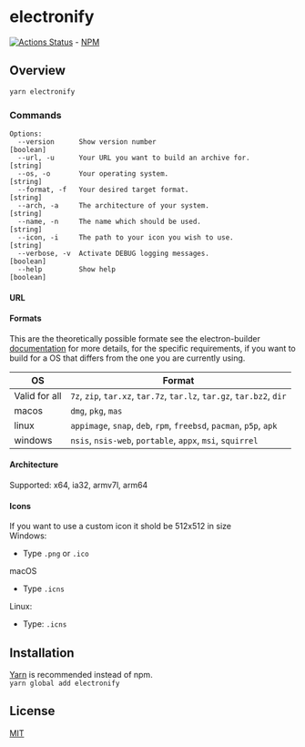 # electronify

[![Actions Status](https://github.com/UweStolz/electronify-site/workflows/npmPublish/badge.svg)](https://github.com/UweStolz/electronify-site/actions) - [NPM](https://www.npmjs.com/package/electronify-site)

## Overview

```sh
yarn electronify
```

### Commands

```
Options:
  --version      Show version number                             [boolean]
  --url, -u      Your URL you want to build an archive for.      [string]
  --os, -o       Your operating system.                          [string]
  --format, -f   Your desired target format.                     [string]
  --arch, -a     The architecture of your system.                [string]
  --name, -n     The name which should be used.                  [string]
  --icon, -i     The path to your icon you wish to use.          [string]
  --verbose, -v  Activate DEBUG logging messages.                [boolean]
  --help         Show help                                       [boolean]
```

#### URL

#### Formats

This are the theoretically possible formate see the electron-builder [documentation](https://www.electron.build/multi-platform-build) for more details, for the specific requirements, if you want to build for a OS that differs from the one you are currently using.  

| OS            | Format                                                                |
| ------------- | --------------------------------------------------------------------- |
| Valid for all | `7z`, `zip`, `tar.xz`, `tar.7z`, `tar.lz`, `tar.gz`, `tar.bz2`, `dir` |
| macos         | `dmg`, `pkg`, `mas`                                                   |
| linux         | `appimage`, `snap`, `deb`, `rpm`, `freebsd`, `pacman`, `p5p`, `apk`   |
| windows       | `nsis`, `nsis-web`, `portable`, `appx`, `msi`, `squirrel`             |

#### Architecture

Supported: x64, ia32, armv7l, arm64

#### Icons

If you want to use a custom icon it shold be 512x512 in size  
Windows:
- Type `.png` or `.ico`  

macOS
- Type `.icns`  

Linux:
- Type: `.icns`

## Installation

[Yarn](https://yarnpkg.com/lang/en/) is recommended instead of npm.  
`yarn global add electronify`

## License

[MIT](LICENSE.md)
